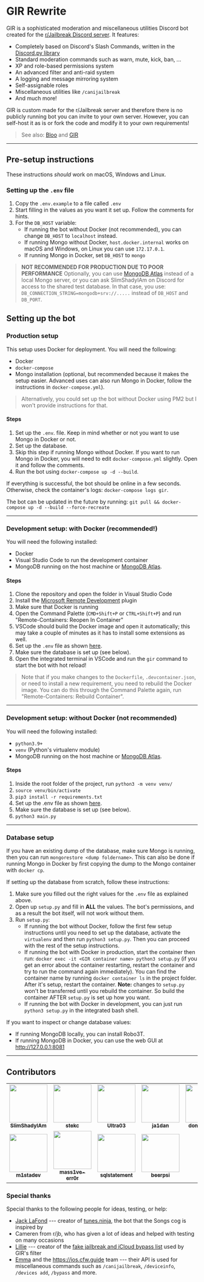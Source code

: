 # GIR Rewrite
GIR is a sophisticated moderation and miscellaneous utilities Discord bot created for the [r/Jailbreak Discord server](https://reddit.com/r/jailbreak). It features:

- Completely based on Discord's Slash Commands, written in the [Discord.py library](https://github.com/Rapptz/discord.py)
- Standard moderation commands such as warn, mute, kick, ban, ...
- XP and role-based permissions system
- An advanced filter and anti-raid system
- A logging and message mirroring system
- Self-assignable roles
- Miscellaneous utilities like `/canijailbreak`
- And much more!

GIR is custom made for the r/Jailbreak server and therefore there is no publicly running bot you can invite to your own server. However, you can self-host it as is or fork the code and modify it to your own requirements!

> See also: [Bloo](https://github.com/DiscordGIR/Bloo) and [GIR](https://github.com/DiscordGIR/GIR)

---

## Pre-setup instructions
These instructions *should* work on macOS, Windows and Linux.

### Setting up the `.env` file
1. Copy the `.env.example` to a file called `.env`
2. Start filling in the values as you want it set up. Follow the comments for hints.
3. For the `DB_HOST` variable:
    - If running the bot without Docker (not recommended), you can change `DB_HOST` to `localhost` instead. 
    - If running Mongo without Docker, `host.docker.internal` works on macOS and Windows, on Linux you can use `172.17.0.1`. 
    - If running Mongo in Docker, set `DB_HOST` to `mongo`

> **NOT RECOMMENDED FOR PRODUCTION DUE TO POOR PERFORMANCE**
Optionally, you can use [MongoDB Atlas](https://www.mongodb.com/atlas/database) instead of a local Mongo server, or you can ask SlimShadyIAm on Discord for access to the shared test database. In that case, you use:
`DB_CONNECTION_STRING=mongodb+srv://.....` instead of `DB_HOST` and `DB_PORT`.

## Setting up the bot

### Production setup
This setup uses Docker for deployment. You will need the following:
- Docker
- `docker-compose`
- Mongo installation (optional, but recommended because it makes the setup easier. Advanced uses can also run Mongo in Docker, follow the instructions in `docker-compose.yml`).

> Alternatively, you could set up the bot without Docker using PM2 but I won't provide instructions for that.

#### Steps
1. Set up the `.env`. file. Keep in mind whether or not you want to use Mongo in Docker or not. 
2. Set up the database.
3. Skip this step if running Mongo without Docker. If you want to run Mongo in Docker, you will need to edit `docker-compose.yml` slightly. Open it and follow the comments.
4. Run the bot using `docker-compose up -d --build`.

If everything is successful, the bot should be online in a few seconds. Otherwise, check the container's logs: `docker-compose logs gir`.

The bot can be updated in the future by running: `git pull && docker-compose up -d --build --force-recreate`

---

### Development setup: with Docker (recommended!)
You will need the following installed:
- Docker
- Visual Studio Code to run the development container
- MongoDB running on the host machine or [MongoDB Atlas](https://www.mongodb.com/atlas/database).

#### Steps
1. Clone the repository and open the folder in Visual Studio Code
2. Install the [Microsoft Remote Development](https://marketplace.visualstudio.com/items?itemName=ms-vscode-remote.vscode-remote-extensionpack) plugin
3. Make sure that Docker is running
4. Open the Command Palette (`CMD+Shift+P` or `CTRL+Shift+P`) and run "Remote-Containers: Reopen In Container"
5. VSCode should build the Docker image and open it automatically; this may take a couple of minutes as it has to install some extensions as well.
6. Set up the `.env` file as shown [here](#env-file).
7. Make sure the database is set up (see below).
8. Open the integrated terminal in VSCode and run the `gir` command to start the bot with hot reload!

> Note that if you make changes to the `Dockerfile`, `.devcontainer.json`, or need to install a new requirement, you need to rebuild the Docker image. You can do this through the Command Palette again, run "Remote-Containers: Rebuild Container".

---

### Development setup: without Docker (not recommended)
You will need the following installed:
- `python3.9+`
- `venv` (Python's virtualenv module)
- MongoDB running on the host machine or [MongoDB Atlas](https://www.mongodb.com/atlas/database).

#### Steps
1. Inside the root folder of the project, run `python3 -m venv venv/`
2. `source venv/bin/activate`
3. `pip3 install -r requirements.txt`
4. Set up the .env file as shown [here](#env-file).
5. Make sure the database is set up (see below).
6. `python3 main.py`

---

### Database setup
If you have an existing dump of the database, make sure Mongo is running, then you can run `mongorestore <dump foldername>`. This can also be done if running Mongo in Docker by first copying the dump to the Mongo container with `docker cp`.

If setting up the database from scratch, follow these instructions:
1. Make sure you filled out the right values for the `.env` file as explained above.
2. Open up `setup.py` and fill in **ALL** the values. The bot's permissions, and as a result the bot itself, will not work without them.
3. Run `setup.py`:
    - If running the bot without Docker, follow the first few setup instructions until you need to set up the database, activate the `virtualenv` and then run `python3 setup.py`. Then you can proceed with the rest of the setup instructions.
    - If running the bot with Docker in production, start the container then run: `docker exec -it <GIR container name> python3 setup.py` (if you get an error about the container restarting, restart the container and try to run the command again immediately). You can find the container name by running `docker container ls` in the project folder. After it's setup, restart the container. **Note:** changes to `setup.py` won't be transferred until you rebuild the container. So build the container AFTER `setup.py` is set up how you want.
    - If running the bot with Docker in development, you can just run `python3 setup.py` in the integrated bash shell.

If you want to inspect or change database values:
- If running MongoDB locally, you can install Robo3T.
- If running MongoDB in Docker, you can use the web GUI at http://127.0.0.1:8081

---

## Contributors

<table>
  <tr>
    <td align="center"><a href="https://aamirfarooq.dev"><img src="https://avatars.githubusercontent.com/u/10660846?v=4" width="100px;" alt=""/><br /><sub><b>SlimShadyIAm</b></sub></a></td>
    <td align="center"><a href="https://github.com/stekc"><img src="https://avatars.githubusercontent.com/u/57512084?v=4" width="100px;" alt=""/><br /><sub><b>stekc</b></sub></a></td>
    <td align="center"><a href="https://github.com/Ultra03"><img src="https://avatars.githubusercontent.com/u/20672260?v=4" width="100px;" alt=""/><br /><sub><b>Ultra03</b></sub></a></td>
    <td align="center"><a href="https://github.com/ja1dan"><img src="https://avatars.githubusercontent.com/u/37126748?v=4" width="100px;" alt=""/><br /><sub><b>ja1dan</b></sub></a></td>
    <td align="center"><a href="https://github.com/donato-fiore"><img src="https://avatars.githubusercontent.com/u/50346119?v=4" width="100px;" alt=""/><br /><sub><b>donato-fiore</b></sub></a></td>
  </tr>
  <tr>
    <td align="center"><a href="https://m1sta.xyz/"><img src="https://avatars.githubusercontent.com/u/37033149?v=4" width="100px;" alt=""/><br /><sub><b>m1stadev</b></sub></a></td>
    <td align="center"><a href="https://saadat.dev/"><img src="https://avatars.githubusercontent.com/u/41216857?v=4" width="100px;" alt=""/><br /><sub><b>mass1ve-err0r</b></sub></a></td>
    <td align="center"><a href="https://github.com/sqlstatement"><img src="https://avatars.githubusercontent.com/u/27446425?v=4" width="100px;" alt=""/><br /><sub><b>sqlstatement</b></sub></a></td>
    <td align="center"><a href="https://github.com/beerpiss"><img src="https://avatars.githubusercontent.com/u/92439990?v=4" width="100px;" alt=""/><br /><sub><b>beerpsi</b></sub></a></td>
  </tr>
  </table>

### Special thanks
Special thanks to the following people for ideas, testing, or help:
- [Jack LaFond](https://www.jack.link/) --- creator of [tunes.ninja](https://tunes.ninja/), the bot that the Songs cog is inspired by
- Cameren from r/jb, who has given a lot of ideas and helped with testing on many occasions
- [Lillie](https://github.com/LillieWeeb001/) --- creator of the [fake jailbreak and iCloud bypass list](https://github.com/LillieWeeb001/Anti-Scam-Json-List) used by GIR's filter
- [Emma](https://github.com/emiyl) and the https://ios.cfw.guide team --- their API is used for miscellaneous commands such as `/canijailbreak`, `/deviceinfo`, `/devices add`, `/bypass` and more.